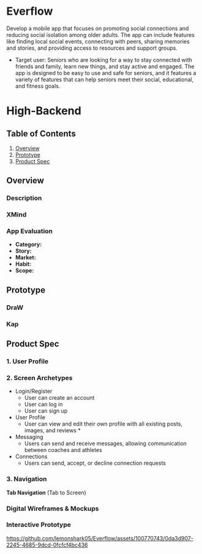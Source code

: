 # Everflow
Develop a mobile app that focuses on promoting social connections and reducing social isolation among older adults. The app can include features like finding local social events, connecting with peers, sharing memories and stories, and providing access to resources and support groups.
 * Target user: Seniors who are looking for a way to stay connected with friends and family, learn new things, and stay active and engaged. The app is designed to be easy to use and safe for seniors, and it features a variety of features that can help seniors meet their social, educational, and fitness goals.

# High-Backend

## Table of Contents
1. [Overview](#Overview)
2. [Prototype](#Prototype)
3. [Product Spec](#Product-Spec)

## Overview
### Description

### XMind


### App Evaluation
- **Category:** 
- **Story:** 
- **Market:**  
- **Habit:**  
- **Scope:**

## Prototype

### DraW


### Kap


## Product Spec

### 1. User Profile

### 2. Screen Archetypes

* Login/Register
   * User can create an account
   * User can log in
   * User can sign up
* User Profile
    * User can view and edit their own profile with all existing posts, images, and reviews
        * 
* Messaging 
    * Users can send and receive messages, allowing communication between coaches and athletes
* Connections
    * Users can send, accept, or decline connection requests

### 3. Navigation

**Tab Navigation** (Tab to Screen)


###  Digital Wireframes & Mockups


###  Interactive Prototype

https://github.com/lemonshark05/Everflow/assets/100770743/0da3d907-2245-4685-9dcd-0fcfcf4bc436


## 
